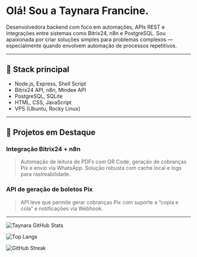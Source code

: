 # Olá! Sou a Taynara Francine. 

Desenvolvedora backend com foco em automações, APIs REST e integrações entre sistemas como Bitrix24, n8n e PostgreSQL. Sou apaixonada por criar soluções simples para problemas complexos — especialmente quando envolvem automação de processos repetitivos.

---

## 🔧 Stack principal

- Node.js, Express, Shell Script
- Bitrix24 API, n8n, Mindee API
- PostgreSQL, SQLite
- HTML, CSS, JavaScript
- VPS (Ubuntu, Rocky Linux)

---

## 🚀 Projetos em Destaque

### Integração Bitrix24 + n8n
> Automação de leitura de PDFs com QR Code, geração de cobranças Pix e envio via WhatsApp. Solução robusta com cache local e logs para rastreabilidade.

### API de geração de boletos Pix
> API leve que permite gerar cobranças Pix com suporte a “copia e cola” e notificações via Webhook.

---
<!-- Estatísticas -->
![Taynara GitHub Stats](https://github-readme-stats.vercel.app/api?username=gitTaynara4x4&show_icons=true&theme=tokyonight)

<!-- Linguagens -->
![Top Langs](https://github-readme-stats.vercel.app/api/top-langs/?username=gitTaynara4x4&layout=compact&theme=tokyonight)

<!-- Streak -->
![GitHub Streak](https://streak-stats.demolab.com?user=gitTaynara4x4&theme=tokyonight)
